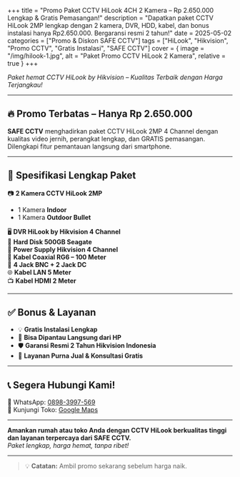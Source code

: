 +++
title = "Promo Paket CCTV HiLook 4CH 2 Kamera – Rp 2.650.000 Lengkap & Gratis Pemasangan!"
description = "Dapatkan paket CCTV HiLook 2MP lengkap dengan 2 kamera, DVR, HDD, kabel, dan bonus instalasi hanya Rp2.650.000. Bergaransi resmi 2 tahun!"
date = 2025-05-02
categories = ["Promo & Diskon SAFE CCTV"]
tags = ["HiLook", "Hikvision", "Promo CCTV", "Gratis Instalasi", "SAFE CCTV"]
cover = { image = "/img/hilook-1.jpg", alt = "Paket Promo CCTV HiLook 2 Kamera", relative = true }
+++


*Paket hemat CCTV HiLook by Hikvision – Kualitas Terbaik dengan Harga Terjangkau!*

---

## 🔥 Promo Terbatas – Hanya Rp **2.650.000**

**SAFE CCTV** menghadirkan paket CCTV HiLook 2MP 4 Channel dengan kualitas video jernih, perangkat lengkap, dan GRATIS pemasangan. Dilengkapi fitur pemantauan langsung dari smartphone.

---

## 🎯 Spesifikasi Lengkap Paket

📷 **2 Kamera CCTV HiLook 2MP**
- 1 Kamera **Indoor**
- 1 Kamera **Outdoor Bullet**

🖥️ **DVR HiLook by Hikvision 4 Channel**  
💾 **Hard Disk 500GB Seagate**  
🔌 **Power Supply Hikvision 4 Channel**  
🧵 **Kabel Coaxial RG6 – 100 Meter**  
🔧 **4 Jack BNC + 2 Jack DC**  
🌐 **Kabel LAN 5 Meter**  
📺 **Kabel HDMI 2 Meter**

---

## ✅ Bonus & Layanan

- 💡 **Gratis Instalasi Lengkap**
- 🔧 **Bisa Dipantau Langsung dari HP**
- 🛡️ **Garansi Resmi 2 Tahun Hikvision Indonesia**
- 💬 **Layanan Purna Jual & Konsultasi Gratis**

---

## 📞 Segera Hubungi Kami!

📱 WhatsApp: [0898-3997-569](https://wa.me/628983997569)  
📍 Kunjungi Toko: [Google Maps](https://maps.app.goo.gl/4KYaVbLqwqCmYJzt6)

---

**Amankan rumah atau toko Anda dengan CCTV HiLook berkualitas tinggi dan layanan terpercaya dari SAFE CCTV.**  
*Paket lengkap, harga hemat, tanpa ribet!*

---

> 💡 **Catatan:** Ambil promo sekarang sebelum harga naik.
